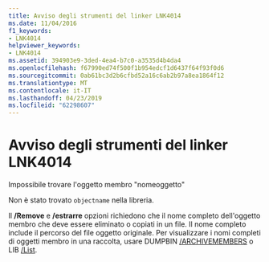 ```yaml
---
title: Avviso degli strumenti del linker LNK4014
ms.date: 11/04/2016
f1_keywords:
- LNK4014
helpviewer_keywords:
- LNK4014
ms.assetid: 394903e9-3ded-4ea4-b7c0-a3535d4b4da4
ms.openlocfilehash: f67990ed74f500f1b954edcf1d6437f64f93f0d6
ms.sourcegitcommit: 0ab61bc3d2b6cfbd52a16c6ab2b97a8ea1864f12
ms.translationtype: MT
ms.contentlocale: it-IT
ms.lasthandoff: 04/23/2019
ms.locfileid: "62298607"
---
```

# <a name="linker-tools-warning-lnk4014"></a>Avviso degli strumenti del linker LNK4014

Impossibile trovare l'oggetto membro "nomeoggetto"

Non è stato trovato `objectname` nella libreria.

Il **/Remove** e **/estrarre** opzioni richiedono che il nome completo dell'oggetto membro che deve essere eliminato o copiati in un file. Il nome completo include il percorso del file oggetto originale. Per visualizzare i nomi completi di oggetti membro in una raccolta, usare DUMPBIN [/ARCHIVEMEMBERS](../../build/reference/archivemembers.md) o LIB [/List](../../build/reference/managing-a-library.md).